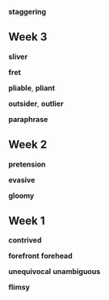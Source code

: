 

**staggering**

## Week 3 

**sliver**

**fret**

**pliable**, **pliant**

**outsider**, **outlier**

**paraphrase**

## Week 2 

**pretension** 

**evasive**

**gloomy**

## Week 1 

**contrived**

**forefront**
**forehead**

**unequivocal**
**unambiguous**

**flimsy**

